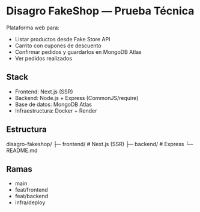 # Disagro FakeShop — Prueba Técnica

Plataforma web para:

- Listar productos desde Fake Store API
- Carrito con cupones de descuento
- Confirmar pedidos y guardarlos en MongoDB Atlas
- Ver pedidos realizados

## Stack

- Frontend: Next.js (SSR)
- Backend: Node.js + Express (CommonJS/require)
- Base de datos: MongoDB Atlas
- Infraestructura: Docker + Render

## Estructura

disagro-fakeshop/
├─ frontend/ # Next.js (SSR)
├─ backend/ # Express
└─ README.md

## Ramas

- main
- feat/frontend
- feat/backend
- infra/deploy
